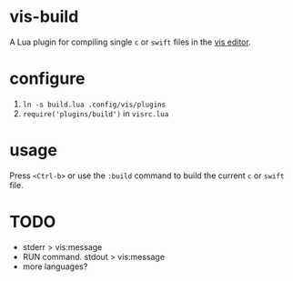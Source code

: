 # vis-build 

A Lua plugin for compiling single `c` or `swift` files in the [vis editor](https://github.com/martanne/vis).

# configure
1. `ln -s build.lua .config/vis/plugins`
2. `require('plugins/build')` in `visrc.lua`

# usage
Press `<Ctrl-b>` or use the `:build` command to build the current `c` or `swift` file.

# TODO
- stderr > vis:message
- RUN command. stdout > vis:message
- more languages?